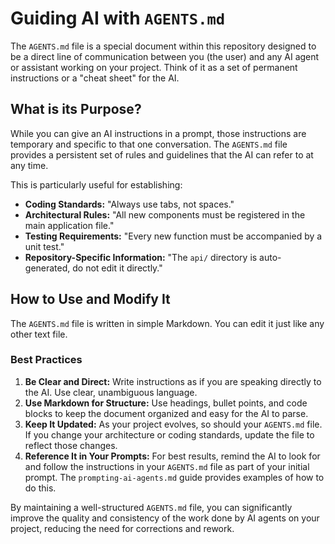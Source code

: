 # Guiding AI with `AGENTS.md`

The `AGENTS.md` file is a special document within this repository designed to
be a direct line of communication between you (the user) and any AI agent or
assistant working on your project.
Think of it as a set of permanent instructions or a "cheat sheet" for the AI.

## What is its Purpose?

While you can give an AI instructions in a prompt, those instructions are
temporary and specific to that one conversation.
The `AGENTS.md` file provides a persistent set of rules and guidelines that
the AI can refer to at any time.

This is particularly useful for establishing:

- **Coding Standards:** "Always use tabs, not spaces."
- **Architectural Rules:** "All new components must be registered in the main
  application file."
- **Testing Requirements:** "Every new function must be accompanied by a unit
  test."
- **Repository-Specific Information:** "The `api/` directory is
  auto-generated, do not edit it directly."

## How to Use and Modify It

The `AGENTS.md` file is written in simple Markdown.
You can edit it just like any other text file.

### Best Practices

1.  **Be Clear and Direct:** Write instructions as if you are speaking
    directly to the AI.
    Use clear, unambiguous language.
2.  **Use Markdown for Structure:** Use headings, bullet points, and code
    blocks to keep the document organized and easy for the AI to parse.
3.  **Keep It Updated:** As your project evolves, so should your `AGENTS.md`
    file.
    If you change your architecture or coding standards, update the file to
    reflect those changes.
4.  **Reference It in Your Prompts:** For best results, remind the AI to look
    for and follow the instructions in your `AGENTS.md` file as part of your
    initial prompt.
    The `prompting-ai-agents.md` guide provides examples of how to do this.

By maintaining a well-structured `AGENTS.md` file, you can significantly
improve the quality and consistency of the work done by AI agents on your
project, reducing the need for corrections and rework.
